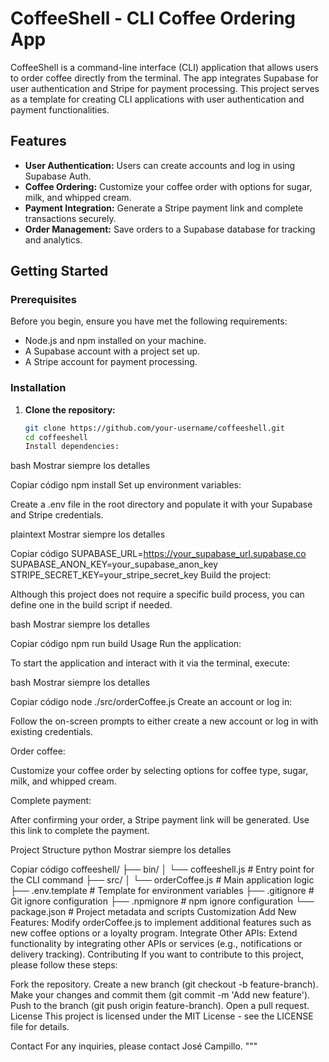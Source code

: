 # CoffeeShell - CLI Coffee Ordering App

CoffeeShell is a command-line interface (CLI) application that allows users to order coffee directly from the terminal. The app integrates Supabase for user authentication and Stripe for payment processing. This project serves as a template for creating CLI applications with user authentication and payment functionalities.

## Features

- **User Authentication:** Users can create accounts and log in using Supabase Auth.
- **Coffee Ordering:** Customize your coffee order with options for sugar, milk, and whipped cream.
- **Payment Integration:** Generate a Stripe payment link and complete transactions securely.
- **Order Management:** Save orders to a Supabase database for tracking and analytics.

## Getting Started

### Prerequisites

Before you begin, ensure you have met the following requirements:

- Node.js and npm installed on your machine.
- A Supabase account with a project set up.
- A Stripe account for payment processing.

### Installation

1. **Clone the repository:**

   ```bash
   git clone https://github.com/your-username/coffeeshell.git
   cd coffeeshell
   Install dependencies:
   ```

bash
Mostrar siempre los detalles

Copiar código
npm install
Set up environment variables:

Create a .env file in the root directory and populate it with your Supabase and Stripe credentials.

plaintext
Mostrar siempre los detalles

Copiar código
SUPABASE_URL=https://your_supabase_url.supabase.co
SUPABASE_ANON_KEY=your_supabase_anon_key
STRIPE_SECRET_KEY=your_stripe_secret_key
Build the project:

Although this project does not require a specific build process, you can define one in the build script if needed.

bash
Mostrar siempre los detalles

Copiar código
npm run build
Usage
Run the application:

To start the application and interact with it via the terminal, execute:

bash
Mostrar siempre los detalles

Copiar código
node ./src/orderCoffee.js
Create an account or log in:

Follow the on-screen prompts to either create a new account or log in with existing credentials.

Order coffee:

Customize your coffee order by selecting options for coffee type, sugar, milk, and whipped cream.

Complete payment:

After confirming your order, a Stripe payment link will be generated. Use this link to complete the payment.

Project Structure
python
Mostrar siempre los detalles

Copiar código
coffeeshell/
├── bin/
│ └── coffeeshell.js # Entry point for the CLI command
├── src/
│ └── orderCoffee.js # Main application logic
├── .env.template # Template for environment variables
├── .gitignore # Git ignore configuration
├── .npmignore # npm ignore configuration
└── package.json # Project metadata and scripts
Customization
Add New Features: Modify orderCoffee.js to implement additional features such as new coffee options or a loyalty program.
Integrate Other APIs: Extend functionality by integrating other APIs or services (e.g., notifications or delivery tracking).
Contributing
If you want to contribute to this project, please follow these steps:

Fork the repository.
Create a new branch (git checkout -b feature-branch).
Make your changes and commit them (git commit -m 'Add new feature').
Push to the branch (git push origin feature-branch).
Open a pull request.
License
This project is licensed under the MIT License - see the LICENSE file for details.

Contact
For any inquiries, please contact José Campillo. """
